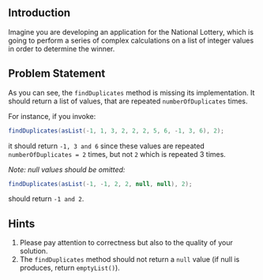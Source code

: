 ## Introduction

Imagine you are developing an application for the National Lottery, which is going to perform a series of complex calculations on a list of integer values in order to determine the winner.   

## Problem Statement

As you can see, the `findDuplicates` method is missing its implementation. It should return a list of values, that are repeated `numberOfDuplicates` times.

For instance, if you invoke:
```java
findDuplicates(asList(-1, 1, 3, 2, 2, 2, 5, 6, -1, 3, 6), 2);
```
it should return `-1, 3 and 6` since these values are repeated `numberOfDuplicates = 2` times,
but not `2` which is repeated 3 times. 

_Note: null values should be omitted:_ 
```java
findDuplicates(asList(-1, -1, 2, 2, null, null), 2);
```
should return `-1 and 2`.

## Hints

1. Please pay attention to correctness but also to the quality of your solution.
2. The `findDuplicates` method should not return a `null` value (if null is produces, return `emptyList()`).
